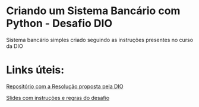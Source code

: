 # Criando um Sistema Bancário com Python - Desafio DIO

Sistema bancário simples criado seguindo as instruções presentes no curso da DIO

# Links úteis:

[Repositório com a Resolução proposta pela DIO](https://github.com/digitalinnovationone/trilha-python-dio/blob/main/00%20-%20Fundamentos/desafio.py)

[Slides com instruções e regras do desafio](https://academiapme-my.sharepoint.com/:p:/g/personal/kawan_dio_me/Ef-dMEJYq9BPotZQso7LUCwBJd7gDqCC2SYlUYx0ayrGNQ?e=G79e2L)